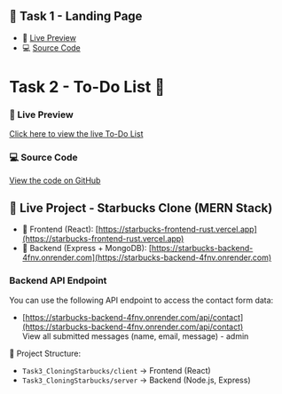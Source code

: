 ## 🔗 Task 1 - Landing Page

- 👀 [Live Preview](https://liveyana-r-d.github.io/task1-landing-page/)
- 💻 [Source Code](https://github.com/Liveyana-R-D/task1-landing-page/)

# Task 2 - To-Do List 📝

### 🔗 Live Preview
[Click here to view the live To-Do List](https://liveyana-r-d.github.io/task2-todo-list/)

### 💻 Source Code
[View the code on GitHub](https://github.com/Liveyana-R-D/task2-todo-list)

## 🚀 Live Project - Starbucks Clone (MERN Stack)

- 🔗 Frontend (React): [https://starbucks-frontend-rust.vercel.app](https://starbucks-frontend-rust.vercel.app)
- 🔗 Backend (Express + MongoDB): [https://starbucks-backend-4fnv.onrender.com](https://starbucks-backend-4fnv.onrender.com)

### Backend API Endpoint

You can use the following API endpoint to access the contact form data:

-  [https://starbucks-backend-4fnv.onrender.com/api/contact](https://starbucks-backend-4fnv.onrender.com/api/contact)  
   View all submitted messages (name, email, message) - admin

📁 Project Structure:
- `Task3_CloningStarbucks/client` → Frontend (React)
- `Task3_CloningStarbucks/server` → Backend (Node.js, Express)